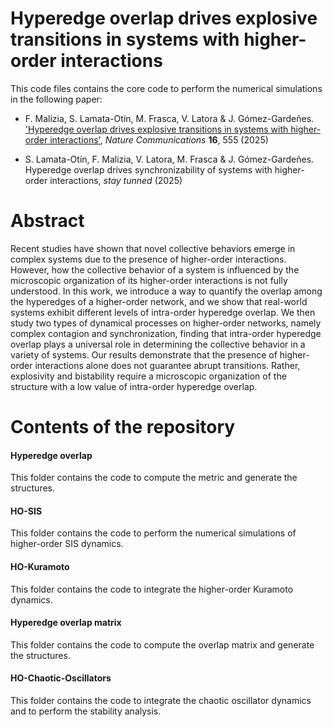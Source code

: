 # Hyperedge overlap drives explosive transitions in systems with higher-order interactions

This code files contains the core code to perform the numerical simulations in the following paper:

- F. Malizia, S. Lamata-Otín, M. Frasca, V. Latora & J. Gómez-Gardeñes. ['Hyperedge overlap drives explosive transitions in systems with higher-order interactions'](https://www.nature.com/articles/s41467-024-55506-1), *Nature Communications* **16**, 555 (2025)

- S. Lamata-Otín, F. Malizia, V. Latora, M. Frasca & J. Gómez-Gardeñes. Hyperedge overlap drives synchronizability of systems with higher-order interactions, *stay tunned* (2025)

  
# Abstract

Recent studies have shown that novel collective behaviors emerge in complex systems due to the presence of higher-order interactions. However, how the collective behavior of a system is influenced by the microscopic organization of its higher-order interactions is not fully understood. In this work,  we introduce a way to quantify the overlap among the hyperedges of a higher-order network, and we show that real-world systems exhibit  different levels of intra-order hyperedge overlap. We then study two types of dynamical processes on higher-order networks, namely complex contagion and synchronization, finding that intra-order hyperedge overlap plays a universal role in determining the collective behavior in a variety of systems. Our results demonstrate that the presence of higher-order interactions alone does not guarantee abrupt transitions. Rather, explosivity and bistability require a microscopic organization of the structure with a low value of intra-order hyperedge overlap.

# Contents of the repository

#### Hyperedge overlap

This folder contains the code to compute the metric and generate the structures.

#### HO-SIS

This folder contains the code to perform the numerical simulations of higher-order SIS dynamics.

#### HO-Kuramoto 

This folder contains the code to integrate the higher-order Kuramoto dynamics.

#### Hyperedge overlap matrix

This folder contains the code to compute the overlap matrix and generate the structures.

#### HO-Chaotic-Oscillators

This folder contains the code to integrate the chaotic oscillator dynamics and to perform the stability analysis.



